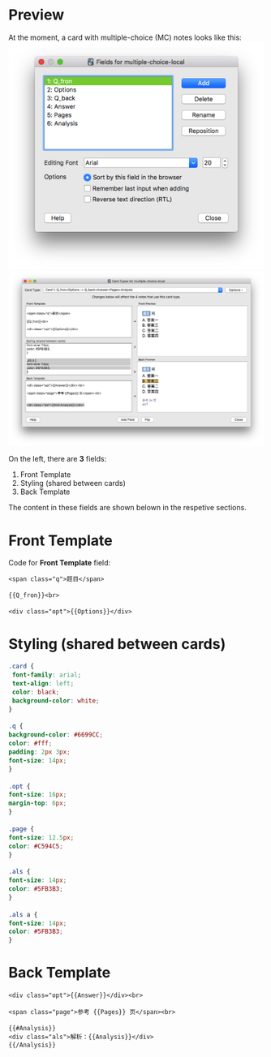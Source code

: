 # Preview
At the moment, a card with multiple-choice (MC) notes looks like this:
![mc notes template fileds](https://github.com/Linerre/Jessie/blob/master/anki/templates/mc_temp2.jpg)
![mc notes template](https://github.com/Linerre/Jessie/blob/master/anki/templates/mc_temp1.jpg)


On the left, there are **3** fields:
1. Front Template
2. Styling (shared between cards)
3. Back Template

The content in these fields are shown belown in the respetive sections.

# Front Template
Code for **Front Template** field:
```
<span class="q">题目</span>

{{Q_fron}}<br>

<div class="opt">{{Options}}</div>
```

# Styling (shared between cards)
```css
.card {
 font-family: arial;
 text-align: left;
 color: black;
 background-color: white;
}

.q {
background-color: #6699CC;
color: #fff;
padding: 2px 3px;
font-size: 14px;
}

.opt {
font-size: 16px;
margin-top: 6px;
}

.page {
font-size: 12.5px;
color: #C594C5;
}

.als {
font-size: 14px;
color: #5FB3B3;
}

.als a {
font-size: 14px;
color: #5FB3B3;
}
```

# Back Template
```
<div class="opt">{{Answer}}</div><br>

<span class="page">参考 {{Pages}} 页</span><br>

{{#Analysis}}
<div class="als">解析：{{Analysis}}</div>
{{/Analysis}}
```